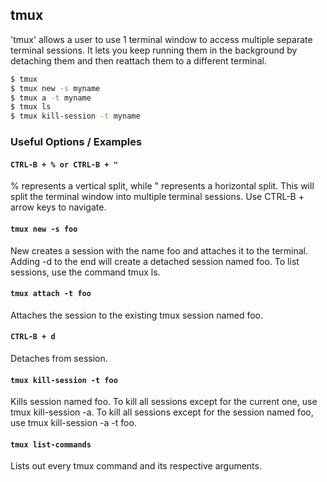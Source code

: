 ---
---

tmux
--

'tmux' allows a user to use 1 terminal window to access multiple separate terminal sessions. It lets you keep running them in the background by detaching them and then reattach them to a different terminal.

~~~ bash
$ tmux
$ tmux new -s myname
$ tmux a -t myname
$ tmux ls
$ tmux kill-session -t myname
~~~

<!--more-->

### Useful Options / Examples


#### `CTRL-B + % or CTRL-B + "`

% represents a vertical split, while " represents a horizontal split. This will split the terminal window into multiple terminal sessions. Use CTRL-B + arrow keys to navigate.

#### `tmux new -s foo`

New creates a session with the name foo and attaches it to the terminal. Adding -d to the end will create a detached session named foo. To list sessions, use the command tmux ls.

#### `tmux attach -t foo`

Attaches the session to the existing tmux session named foo.

#### `CTRL-B + d`

Detaches from session.

#### `tmux kill-session -t foo`

Kills session named foo. To kill all sessions except for the current one, use tmux kill-session -a. To kill all sessions except for the session named foo, use tmux kill-session -a -t foo.

#### `tmux list-commands`

Lists out every tmux command and its respective arguments.
